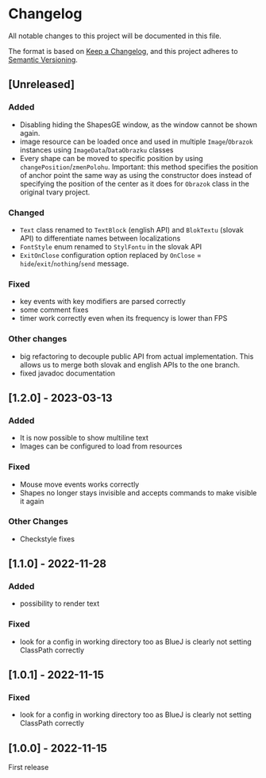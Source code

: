 # Changelog

All notable changes to this project will be documented in this file.

The format is based on [Keep a Changelog](https://keepachangelog.com/en/1.1.0/),
and this project adheres to [Semantic Versioning](https://semver.org/spec/v2.0.0.html).

## [Unreleased]

### Added
- Disabling hiding the ShapesGE window, as the window cannot be shown again.
- image resource can be loaded once and used in multiple `Image`/`Obrazok` instances
  using `ImageData`/`DataObrazku` classes
- Every shape can be moved to specific position by using `changePosition`/`zmenPolohu`.
  Important: this method specifies the position of anchor point the same way
  as using the constructor does instead of specifying the position of the center
  as it does for `Obrazok` class in the original tvary project.

### Changed
- `Text` class renamed to `TextBlock` (english API) and `BlokTextu` (slovak API) to 
  differentiate names between localizations
- `FontStyle` enum renamed to `StylFontu` in the slovak API
- `ExitOnClose` configuration option replaced by `OnClose` = `hide`/`exit`/`nothing`/`send` message.

### Fixed
- key events with key modifiers are parsed correctly
- some comment fixes
- timer work correctly even when its frequency is lower than FPS

### Other changes
- big refactoring to decouple public API from actual implementation.
  This allows us to merge both slovak and english APIs to the one
  branch.
- fixed javadoc documentation

## [1.2.0] - 2023-03-13

### Added
- It is now possible to show multiline text
- Images can be configured to load from resources

### Fixed
- Mouse move events works correctly
- Shapes no longer stays invisible and accepts commands to make visible it again

### Other Changes
- Checkstyle fixes

## [1.1.0] - 2022-11-28

### Added
- possibility to render text

### Fixed
- look for a config in working directory too as BlueJ is clearly not setting ClassPath correctly

## [1.0.1] - 2022-11-15

### Fixed
- look for a config in working directory too as BlueJ is clearly not setting ClassPath correctly

## [1.0.0] - 2022-11-15

First release
